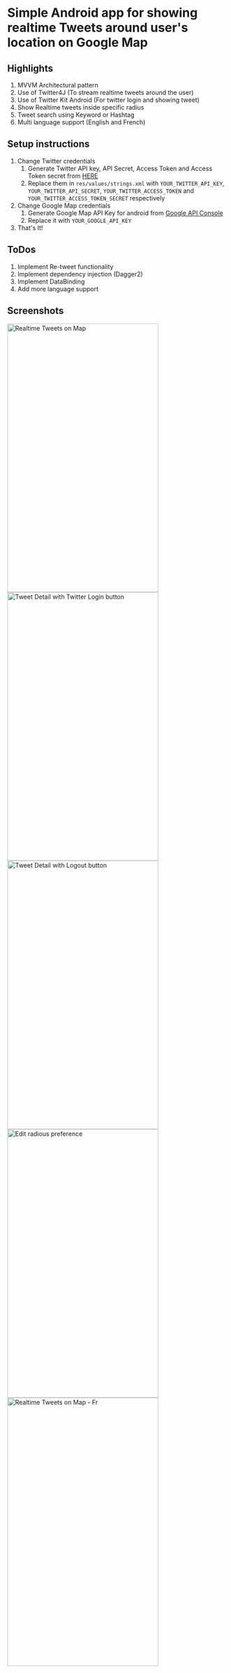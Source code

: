 # Simple Android app for showing realtime Tweets around user's location on Google Map

## Highlights

1. MVVM Architectural pattern
2. Use of Twitter4J (To stream realtime tweets around the user)
3. Use of Twitter Kit Android (For twitter login and showing tweet)
4. Show Realtime tweets inside specific radius 
5. Tweet search using Keyword or Hashtag
6. Multi language support (English and French)

## Setup instructions
1. Change Twitter credentials
   1. Generate Twitter API key, API Secret, Access Token and Access Token secret from [HERE](https://developer.twitter.com/en/apps)
   2. Replace them in `res/values/strings.xml` with `YOUR_TWITTER_API_KEY`, `YOUR_TWITTER_API_SECRET`, `YOUR_TWITTER_ACCESS_TOKEN` and `YOUR_TWITTER_ACCESS_TOKEN_SECRET` respectively
2. Change Google Map credentials
    1. Generate Google Map API Key for android from [Google API Console](https://console.developers.google.com/apis/dashboard)
    2. Replace it with `YOUR_GOOGLE_API_KEY`
3. That's It!

## ToDos
1. Implement Re-tweet functionality
2. Implement dependency injection (Dagger2)
3. Implement DataBinding
4. Add more language support

## Screenshots
<img src="/screenshots/tweets_on_map_en.png" width="346" height="615" alt="Realtime Tweets on Map"/> 
<img src="/screenshots/tweet_details.png" width="346" height="615" alt="Tweet Detail with Twitter Login button"/>
<img src="/screenshots/tweet_details_loggedin.png" width="346" height="615" alt="Tweet Detail with Logout button"/>
<img src="/screenshots/edit_radius.png" width="346" height="615" alt="Edit radious preference"/>
<img src="/screenshots/tweets_on_map_fr.png" width="346" height="615" alt="Realtime Tweets on Map - Fr"/>
